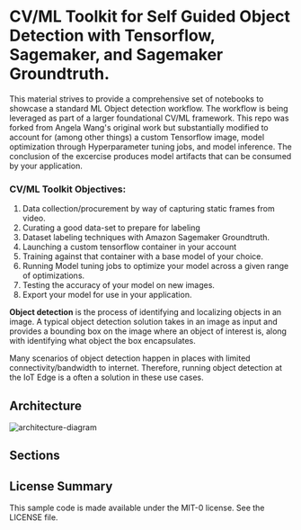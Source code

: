 # CV/ML Toolkit for Self Guided Object Detection with Tensorflow, Sagemaker, and Sagemaker Groundtruth.

This material strives to provide a comprehensive set of notebooks to showcase a standard ML Object detection workflow. The workflow is being leveraged as part of a larger foundational CV/ML framework. This repo was forked from Angela Wang's original work but substantially modified to account for (among other things) a custom Tensorflow image, model optimization through Hyperparameter tuning jobs, and model inference. The conclusion of the excercise produces model artifacts that can be consumed by your application. 

### CV/ML Toolkit Objectives:
1. Data collection/procurement by way of capturing static frames from video.
1. Curating a good data-set to prepare for labeling
1. Dataset labeling techniques with Amazon Sagemaker Groundtruth.
1. Launching a custom tensorflow container in your account
1. Training against that container with a base model of your choice.
1. Running Model tuning jobs to optimize your model across a given range of optimizations.
1. Testing the accuracy of your model on new images.
1. Export your model for use in your application.


**Object detection** is the process of identifying and localizing objects in an image. A typical object detection solution takes in an image as input and provides a bounding box on the image where an object of interest is, along with identifying what object the box encapsulates.

Many scenarios of object detection happen in places with limited connectivity/bandwidth to internet. Therefore, running object detection at the IoT Edge is a often a solution in these use cases. 
  
  
## Architecture 
![architecture-diagram](./imgs/architeture-diagram.png)

## Sections


## License Summary

This sample code is made available under the MIT-0 license. See the LICENSE file.
